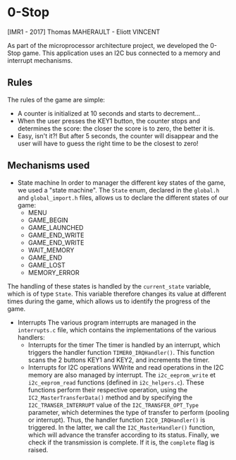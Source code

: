 # 0-Stop
[IMR1 - 2017] Thomas MAHERAULT - Eliott VINCENT


As part of the microprocessor architecture project, we developed the 0-Stop game. This application uses an I2C bus connected to a memory and interrupt mechanisms.


## Rules

The rules of the game are simple:
  - A counter is initialized at 10 seconds and starts to decrement...
  - When the user presses the KEY1 button, the counter stops and determines the score: the closer the score is to zero, the better it is.
  - Easy, isn't it?! But after 5 seconds, the counter will disappear and the user will have to guess the right time to be the closest to zero!

## Mechanisms used

- State machine
In order to manager the different key states of the game, we used a "state machine".
The `State` enum, declared in the `global.h` and `global_import.h` files, allows us to declare the different states of our game:
    * MENU
    * GAME_BEGIN
    * GAME_LAUNCHED
    * GAME_END_WRITE
    * GAME_END_WRITE
    * WAIT_MEMORY
    * GAME_END
    * GAME_LOST
    * MEMORY_ERROR

The handling of these states is handled by the `current_state` variable, which is of type `State`. This variable therefore changes its value at different times during the game, which allows us to identify the progress of the game.

- Interrupts
The various program interrupts are managed in the `interrupts.c` file, which contains the implementations of the various handlers:
    * Interrupts for the timer
    The timer is handled by an interrupt, which triggers the handler function `TIMER0_IRQHandler()`. This function scans the 2 buttons KEY1 and KEY2, and increments the timer.
    * Interrupts for I2C operations
    WWrite and read operations in the I2C memory are also managed by interrupt. The `i2c_eeprom_write` et `i2c_eeprom_read` functions (defined in `i2c_helpers.c`). These functions perform their respective operation, using the `IC2_MasterTransferData()` method and by specifying the `I2C_TRANSER_INTERRUPT` value of the `I2C_TRANSFER_OPT_Type` parameter, which determines the type of transfer to perform (pooling or interrupt).
    Thus, the handler function `I2C0_IRQHandler()` is triggered. In the latter, we call the `I2C_MasterHandler()` function, which will advance the transfer according to its status. Finally, we check if the transmission is complete. If it is, the `complete` flag is raised.
